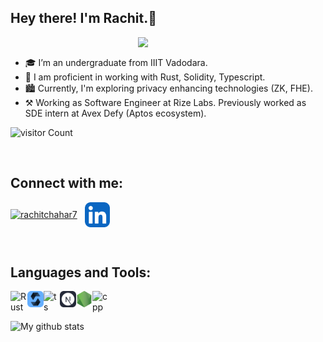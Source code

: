 ## Hey there! I'm Rachit.👋

<img src="https://gifdb.com/images/high/black-clover-yami-sukehiro-talking-33bp3kyhx11mspum.gif" width="300" align='right'>
<br/>

- 🎓 I’m an undergraduate from IIIT Vadodara.
- 💪 I am proficient in working with Rust, Solidity, Typescript.  
- 🏙️ Currently, I'm exploring privacy enhancing technologies (ZK, FHE).
- ⚒️ Working as Software Engineer at Rize Labs. Previously worked as SDE intern at Avex Defy (Aptos ecosystem).

![visitor Count](https://visitor-badge.laobi.icu/badge?page_id=Created-for-a-purpose.Created-for-a-purpose)

<br/>

## Connect with me:
<p align="left">
<a href="https://twitter.com/RachitChahar7" target="blank"><img align="center" src="https://upload.wikimedia.org/wikipedia/commons/thumb/5/5a/X_icon_2.svg/900px-X_icon_2.svg.png?20231002152819" alt="rachitchahar7" width="40" /></a>&nbsp;&nbsp;
<a href="https://in.linkedin.com/in/rachit-s-197177230" target="blank"><img align="center" src="https://raw.githubusercontent.com/tandpfun/skill-icons/refs/heads/main/icons/LinkedIn.svg" alt="rachitchahar7" width="40" /></a>
</p>

<br />

## Languages and Tools:

<img align="left" alt="Rust" width="27px" src="https://static-00.iconduck.com/assets.00/rust-icon-2048x2047-5s6wkmk1.png" />
<img align="left" alt="sol" width="26px" src="https://raw.githubusercontent.com/tandpfun/skill-icons/refs/heads/main/icons/Solidity.svg" />
<img align="left" alt="ts" width="26px" src="https://static-00.iconduck.com/assets.00/typescript-icon-icon-2048x2048-2rhh1z66.png" />
<img align="left" alt="next" width="26px" src="https://raw.githubusercontent.com/tandpfun/skill-icons/refs/heads/main/icons/NextJS-Dark.svg" />
<img align="left" alt="Node.js" width="26px" src="https://raw.githubusercontent.com/github/explore/80688e429a7d4ef2fca1e82350fe8e3517d3494d/topics/nodejs/nodejs.png" />
<img align="left" alt="cpp" width="26px" src="https://upload.wikimedia.org/wikipedia/commons/thumb/1/18/ISO_C%2B%2B_Logo.svg/1200px-ISO_C%2B%2B_Logo.svg.png" />

<br/>
<br/>

![My github stats](https://github-readme-stats.vercel.app/api?username=Created-for-a-purpose&show_icons=true&theme=synthwave)
